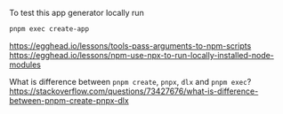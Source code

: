 To test this app generator locally run

```bash
pnpm exec create-app
```

https://egghead.io/lessons/tools-pass-arguments-to-npm-scripts
https://egghead.io/lessons/npm-use-npx-to-run-locally-installed-node-modules


What is difference between `pnpm create`, `pnpx`, `dlx` and `pnpm exec`?
https://stackoverflow.com/questions/73427676/what-is-difference-between-pnpm-create-pnpx-dlx